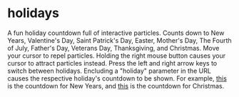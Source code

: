 # holidays
A fun holiday countdown full of interactive particles.
Counts down to New Years, Valentine's Day, Saint Patrick's Day, Easter, Mother's Day, The Fourth of July, Father's Day, Veterans Day, Thanksgiving, and Christmas.
Move your cursor to repel particles.
Holding the right mouse button causes your cursor to attract particles instead.
Press the left and right arrow keys to switch between holidays.
Encluding a "holiday" parameter in the URL causes the respective holiday's countdown to be shown.
For example, [this](https://flamesdev.github.io/holidays?holiday=new%20years) is the countdown for New Years, and [this](https://flamesdev.github.io/holidays?holiday=christmas) is the countdown for Christmas.
